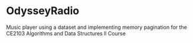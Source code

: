 # OdysseyRadio
Music player using a dataset and implementing memory pagination for the CE2103 Algorithms and Data Structures ll Course

